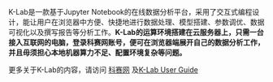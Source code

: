 K-Lab是一款基于Jupyter Notebook的在线数据分析平台，采用了交互式编程设计，能让用户在浏览器中方便、快捷地进行数据处理、模型搭建、参数调优、数据可视化以及撰写报告等分析工作。**K-Lab的运算环境搭建在云服务器上，只需一台接入互联网的电脑，登录科赛网账号，便可在浏览器端展开自己的数据分析工作，并且毋须担心本地机器算力不足、配置环境复杂等问题。**

更多关于K-Lab的内容，请访问
[科赛网](http://www.kesci.com) 及[K-Lab User Guide](https://babybear1992.gitbooks.io/k-lab-user-guide/content/)
